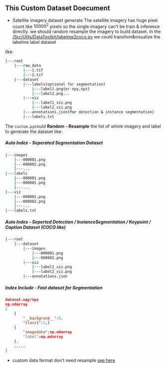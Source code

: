 ## This Custom Dataset Doecument


* Satellite imagery dataset generate
The satellite imagery has huge pixel count like $10000^2$ pixels
so the single imagery can't be train & inference directly. we should random resample the imagery to build dataset.
In the [/Src/Utils/DataToolkit/labelme2coco.py](./../../Src/Utils/DataToolkit/README.md) we could transfom&visualize  the labelme label dataset 



like:
```bash
|---root
    |---raw_data
        |---1.tif
        |---2.tif
    |---dataset
        |---labels(optional for segmentation)
            |---label1.png(or npy,npz)
            |---label2.png...
        |---viz
            |---label1_viz.png
            |---label2_viz.png
        |---annotations.json(for detection & instance segmentation)
        |---labels.txt
```


The `custom.py`could  **Random - Resample** the list of whole imagery and label to generate the dataset like:


##### Auto Index - Seperated Segmentation Dataset 
```bash
|---images
    |---000001.png
    |---000002.png
    |---...
|---labels
    |---000001.png
    |---000001.png
    |---...
|---viz
    |---000001.png
    |---000002.png
    |---...
|---labels.txt

```
##### Auto Index - Seperted Detection / InstanceSegmentation / Keypoint / Caption Dataset (COCO like)
```bash
|---root
    |---dataset
        |---images
            |---000001.png
            |---000002.png
        |---viz
            |---label1_viz.png
            |---label2_viz.png
        |---annotations.json
```
##### Index Include - Fast dataset for Segmentation
```JSON
dataset.npy/npz
np.ndarray
[
    {
        "__backgrond__":0,
        "class1":1,}
    {
        "imagedata":np.ndarray
        "label":np.ndarray
    },
    .....
]
```



* custom data format don't need resample
[see here](./../../Src/Utils/DataToolkit/README.md)
